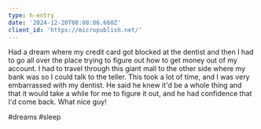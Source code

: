 ```yaml
---
type: h-entry
date: '2024-12-20T08:08:06.660Z'
client_id: 'https://micropublish.net/'
---
```

Had a dream where my credit card got blocked at the dentist and then I had to go all over the place trying to figure out how to get money out of my account. I had to travel through this giant mall to the other side where my bank was so I could talk to the teller. This took a lot of time, and I was very embarrassed with my dentist. He said he knew it'd be a whole thing and that it would take a while for me to figure it out, and he had confidence that I'd come back. What nice guy!

#dreams #sleep
